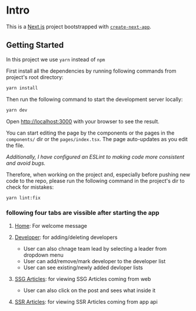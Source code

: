 # Intro

This is a [Next.js](https://nextjs.org/) project bootstrapped with [`create-next-app`](https://github.com/vercel/next.js/tree/canary/packages/create-next-app).

## Getting Started

In this project we use `yarn` instead of `npm`

First install all the dependencies by running following commands from project's root directory:

```bash
yarn install
```

Then run the following command to start the development server locally:

```bash
yarn dev
```

Open [http://localhost:3000](http://localhost:3000) with your browser to see the result.

You can start editing the page by the components or the pages in the `components/` dir or the `pages/index.tsx`. The page auto-updates as you edit the file.

_Additionally, I have configured an ESLint to making code more consistent and avoid bugs._

Therefore, when working on the project and, especially before pushing new code to the repo, please run the following command in the project's dir to check for mistakes:

```bash
yarn lint:fix
```

### following four tabs are vissible after starting the app

1. [Home](http://localhost:3000): For welcome message

2. [Developer](http://localhost:3000/developer): for adding/deleting developers
    * User can also chnage team lead by selecting a leader from dropdown menu
    * User can add/remove/mark developer to the developer list
    * User can see existing/newly added devloper lists

3. [SSG Articles](http://localhost:3000/ssg): for viewing SSG Articles coming from web
    * User can also click on the post and sees what inside it

4. [SSR Articles](http://localhost:3000/ssr): for viewing SSR Articles coming from app api
